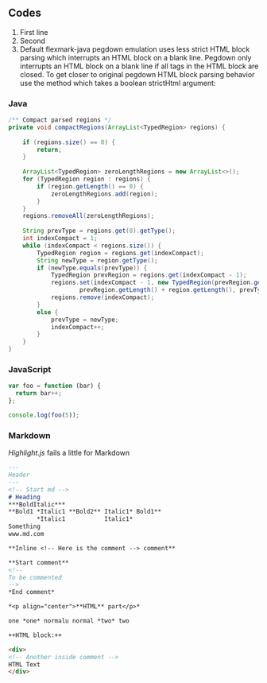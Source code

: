 ## Codes

1. First line
2. Second
3. Default flexmark-java pegdown emulation uses less strict HTML block parsing
   which interrupts an HTML block on a blank line. Pegdown only interrupts an
   HTML block on a blank line if all tags in the HTML block are closed. To get
   closer to original pegdown HTML block parsing behavior use the method which
   takes a boolean strictHtml argument:

### Java

``` java
/** Compact parsed regions */
private void compactRegions(ArrayList<TypedRegion> regions) {
	
	if (regions.size() == 0) {
		return;
	}
	
	ArrayList<TypedRegion> zeroLengthRegions = new ArrayList<>();
	for (TypedRegion region : regions) {
		if (region.getLength() == 0) {
			zeroLengthRegions.add(region);
		}
	}
	regions.removeAll(zeroLengthRegions);
	
	String prevType = regions.get(0).getType();
	int indexCompact = 1;
	while (indexCompact < regions.size()) {
		TypedRegion region = regions.get(indexCompact);
		String newType = region.getType();
		if (newType.equals(prevType)) {
			TypedRegion prevRegion = regions.get(indexCompact - 1);
			regions.set(indexCompact - 1, new TypedRegion(prevRegion.getOffset(),
					prevRegion.getLength() + region.getLength(), prevType));
			regions.remove(indexCompact);
		}
		else {
			prevType = newType;
			indexCompact++;
		}
	}
}
```

### JavaScript

``` js
var foo = function (bar) {
  return bar++;
};

console.log(foo(5));
```

### Markdown

*Highlight.js* fails a little for Markdown

``` markdown
---
Header
---
<!-- Start md -->
# Heading
***BoldItalic***
**Bold1 *Italic1 **Bold2** Italic1* Bold1**
        *Italic1           Italic1*
Something
www.md.com

**Inline <!-- Here is the comment --> comment**

**Start comment**
<!--
To be commented
-->
*End comment*

*<p align="center">**HTML** part</p>*

one *one* normalu normal *two* two

++HTML block:++

<div>
<!-- Another inside comment -->
HTML Text
</div>
```